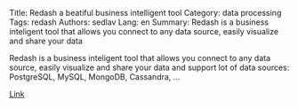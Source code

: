 Title: Redash a beatiful business intelligent tool
Category: data processing
Tags: redash
Authors: sedlav
Lang: en
Summary: Redash is a business inteligent tool that allows you connect to any data source, easily visualize and share your data

Redash is a business inteligent tool that allows you connect to any data source, easily visualize and share your data and support lot of data sources: PostgreSQL, MySQL, MongoDB, Cassandra, ...

[Link](http://redash.io/)
